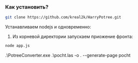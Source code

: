 ### Как установить?

```bash
git clone https://github.com/kreal2k/HarryPotree.git
```

Устанавливаем nodejs и одновременно:
1. Из корневой директории запускаем приожение фронта:
```bash
node app.js
```

.\PotreeConverter.exe .\pocht.las -o . --generate-page pocht